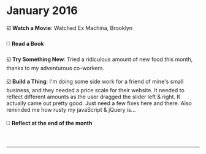<h1>January 2016</h1>

:ballot_box_with_check: <b>Watch a Movie</b>: Watched Ex Machina, Brooklyn
<br><br>
:white_medium_square: <b>Read a Book</b>
<br><br>
:ballot_box_with_check: <b>Try Something New</b>: Tried a ridiculous amount of new food this month, thanks to my adventurous co-workers. 
<br><br>
:ballot_box_with_check: <b>Build a Thing</b>: I'm doing some side work for a friend of mine's small business, and they needed a price scale for their website. It needed to reflect different amounts as the user dragged the slider left & right. It actually came out pretty good. Just need a few fixes here and there. Also reminded me how rusty my javaScript & jQuery is...
<br><br>
:white_medium_square: <b>Reflect at the end of the month</b>
<br><br><br>
<hr>
<br>
